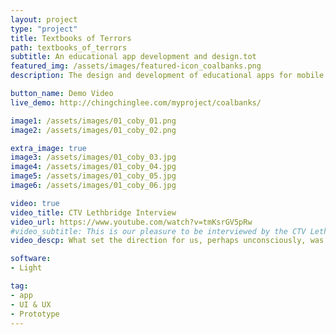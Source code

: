 ```yaml
---
layout: project
type: "project"
title: Textbooks of Terrors
path: textbooks_of_terrors
subtitle: An educational app development and design.tot
featured_img: /assets/images/featured-icon_coalbanks.png
description: The design and development of educational apps for mobile devices with children in a K-12 classroom. This app is unique because it integrates curricular task recall with an engaging adventure and story. It also gives a unique form of presenting the Coalbanks School to new students, parents, or teachers.

button_name: Demo Video
live_demo: http://chingchinglee.com/myproject/coalbanks/

image1: /assets/images/01_coby_01.png
image2: /assets/images/01_coby_02.png

extra_image: true
image3: /assets/images/01_coby_03.jpg
image4: /assets/images/01_coby_04.jpg
image5: /assets/images/01_coby_05.jpg
image6: /assets/images/01_coby_06.jpg

video: true
video_title: CTV Lethbridge Interview
video_url: https://www.youtube.com/watch?v=tmKsrGV5pRw
#video_subtitle: This is our pleasure to be interviewed by the CTV Lethbridge.
video_descp: What set the direction for us, perhaps unconsciously, was the fact that our school has the bigger list of content on our class’ Weebly site.  It turned out that the kids we were working with were from different classes, not just the teacher were were “paired” to. We thought that if we catered to all topics, we could include their teachers as character, thus making it would be more marketable as a school-wide experience.  We knew we were on the right track when a student suggested later, when we first met the group. Our students came from a number of classrooms and had all been working on different topics. After our first meeting with the students, we decided that we wanted to be able to hit topics across the program of study considering the fact that they had not all had the same material presented to them.

software: 
- Light

tag: 
- app
- UI & UX
- Prototype
---
```


<!-- The design and development of educational apps for mobile devices with children in a K-12 classroom. 

It was the process that provided a significant learning opportunity for me. From a New Media and Computer Science perspective, I acquired useful experience from working on a real-world problem that requires designing and coding an effective app for children. Also, I was encouraged to be reflective thinkers as I worked in a team, brainstormed ideas, completed needs analysis, developed instructional designs, researched, developed and then created the app. I have a better understanding of how such endeavours can be organised and conducted through this project.

The most important aspect of the experience is field testing the prototype apps with stakeholders like children, teachers, and parents.  I was able to get useful insights and understanding for improvements to the product and insights into the thinking of the target audience.  It raised my awareness in terms of the design and interactivity required.   -->
